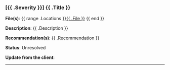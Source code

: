 ### [{{ .Severity }}] {{ .Title }}

**File(s)**: {{ range .Locations }}[{{ .File }}](link) {{ end }} 

**Description**: {{ .Description }}

**Recommendation(s)**: {{ .Recommendation }}

**Status**: Unresolved

**Update from the client**: 

---
